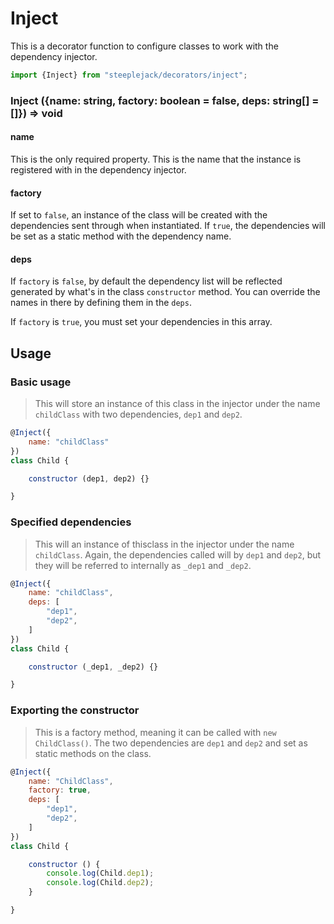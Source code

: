 # Inject

This is a decorator function to configure classes to work with the dependency injector.

```javascript
import {Inject} from "steeplejack/decorators/inject";
```

### Inject ({name: string, factory: boolean = false, deps: string[] = []}) => void

#### name

This is the only required property. This is the name that the instance is registered with in the dependency injector.

#### factory

If set to `false`, an instance of the class will be created with the dependencies sent through when instantiated. If `true`, the dependencies
will be set as a static method with the dependency name.

#### deps

If `factory` is `false`, by default the dependency list will be reflected generated by what's in the class `constructor` method. You can
override the names in there by defining them in the `deps`.

If `factory` is `true`, you must set your dependencies in this array.

## Usage

### Basic usage

> This will store an instance of this class in the injector under the name `childClass` with two dependencies, `dep1` and `dep2`.

```javascript
@Inject({
    name: "childClass"
})
class Child {

    constructor (dep1, dep2) {}

}
```

### Specified dependencies

> This will an instance of thisclass in the injector under the name `childClass`. Again, the dependencies called will by `dep1` and `dep2`,
> but they will be referred to internally as `_dep1` and `_dep2`.

```javascript
@Inject({
    name: "childClass",
    deps: [
        "dep1",
        "dep2",
    ]
})
class Child {

    constructor (_dep1, _dep2) {}

}
```

### Exporting the constructor

> This is a factory method, meaning it can be called with `new ChildClass()`. The two dependencies are `dep1` and `dep2` and set as static
> methods on the class.

```javascript
@Inject({
    name: "ChildClass",
    factory: true,
    deps: [
        "dep1",
        "dep2",
    ]
})
class Child {

    constructor () {
        console.log(Child.dep1);
        console.log(Child.dep2);
    }

}
```

